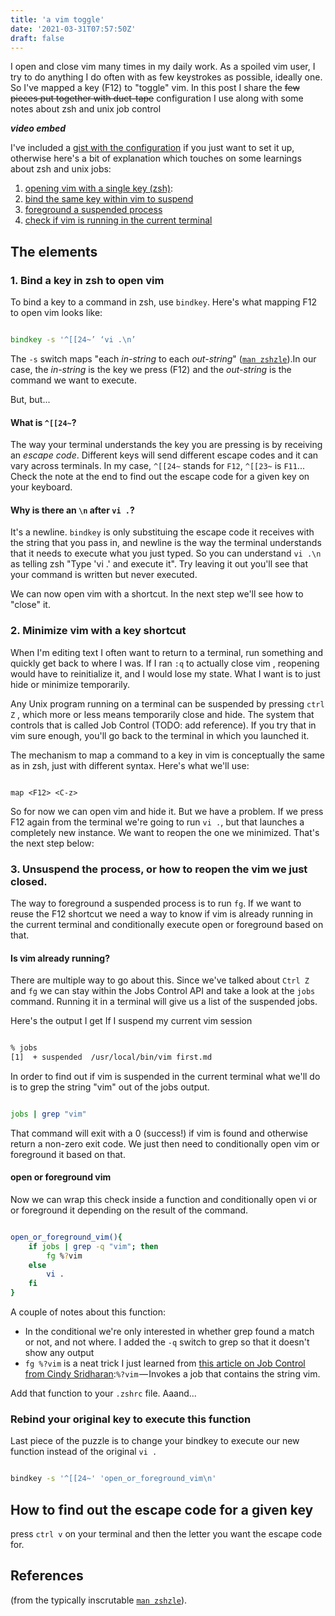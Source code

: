 ```yaml
---
title: 'a vim toggle'
date: '2021-03-31T07:57:50Z'
draft: false
---
```


I open and close vim many times in my daily work. As a spoiled vim user, I try
to do anything I do often with as few keystrokes as possible, ideally one.  So
I've mapped a key (F12) to "toggle" vim. In this post I share the ~~few pieces
put together with duct-tape~~ configuration I use along with some notes about
zsh and unix job control


___video embed___

I've included a [gist with the configuration]() if you just want to set it up,
otherwise here's a bit of explanation which touches on some learnings about zsh
and unix jobs:

1. [opening vim with a single key (zsh)](#bind-a-key-in-zsh-to-open-vim):
2. [bind the same key within vim to suspend](#closing-vim-with-a-key-shortcut)
3. [foreground a suspended process](#closing-vim-with-a-key-shortcut)
4. [check if vim is running in the current terminal](#is-vim-already-running)

## The elements

### 1. Bind a key in zsh to open vim

To bind a key to a command in zsh, use `bindkey`. Here's what mapping F12 to
open vim looks like:

```zsh 

bindkey -s '^[[24~’ ‘vi .\n’ 

```

The `-s` switch maps "each _in-string_ to each _out-string_" ([`man
zshzle`]()).In our case, the _in-string_ is the key we press (F12) and the
_out-string_ is the command we want to execute. 

But, but...


#### What is `^[[24~`? 

The way your terminal understands the key you are pressing is by receiving an
*escape code*. Different keys will send different escape codes and it can vary
across terminals.  In my case,  `^[[24~` stands for `F12`, `^[[23~` is `F11`...
Check the note at the end to find out the escape code for a given key on your
keyboard.

#### Why is there an `\n` after `vi .`?

It's a newline. `bindkey` is only substituing the escape code it receives with
the string that you pass in, and newline is the way the terminal understands
that it needs to execute what you just typed. So you can understand `vi .\n` as
telling zsh "Type 'vi .' and execute it". Try leaving it out  you'll see that
your command is written but never executed.

We can now open vim with a shortcut. In the next step we'll see how to "close"
it.

### 2. Minimize vim with a key shortcut

When I'm editing text I often want to return to a terminal, run something and
quickly get back to where I was. If I ran `:q` to actually close vim , reopening
would have to reinitialize it, and I would lose my state. What I want is to just
hide or minimize temporarily.

Any Unix program running on a terminal can be suspended by pressing `ctrl Z` ,
which more or less means temporarily close and hide. The system that controls
that is called Job Control (TODO: add reference). If you try that in vim sure
enough, you'll go back to the terminal in which you launched it.

The mechanism to map a command to a key in vim is conceptually the same as in
zsh, just with different syntax. Here's what we'll use: 

```vimscript

map <F12> <C-z>

```

So for now we can open vim and hide it. But we have a problem. If we press
F12 again from the terminal we're going to run `vi .`, but that launches a completely
new instance. We want to reopen the one we minimized. That's the next step
below:

### 3. Unsuspend the process, or how to reopen the vim we just closed.

The way to foreground a suspended process is to run `fg`.  If we want to reuse
the F12 shortcut we need a way to know if vim is already running in the current
terminal and conditionally execute open or foreground based on that.  

#### Is vim already running? 

There are multiple way to go about this. Since we've talked about `Ctrl Z` and
`fg` we can stay within the Jobs Control API and take a look at the  `jobs`
command. Running it in a terminal will give us a list of the suspended jobs. 

Here's the output I get If I suspend my current vim session 

```bash

% jobs
[1]  + suspended  /usr/local/bin/vim first.md

```

In order to find out if vim is suspended in the current terminal what we'll do
is to grep the string "vim" out of the jobs output.

```bash

jobs | grep "vim"

```

That command will exit with a 0 (success!) if vim is found and otherwise return a non-zero
exit code. We just then need to conditionally open vim or foreground it based on
that.


#### open or foreground vim

Now we can wrap this check inside a function and conditionally open vi or or
foreground it depending on the result of the command.

```bash

open_or_foreground_vim(){
    if jobs | grep -q "vim"; then
        fg %?vim
    else
        vi .
    fi
}

```

A couple of notes about this function:
- In the conditional we're only interested in whether grep found a match or not,
  and not where. I added the `-q` switch to grep so that it doesn't show any
  output
- `fg %?vim` is a neat trick I just learned from [this article on Job Control
  from Cindy Sridharan](https://medium.com/@copyconstruct/bash-job-control-4a36da3e4aa7):`%?vim` — Invokes
  a job that contains the string vim. 

Add that function to your `.zshrc` file. Aaand... 

### Rebind your original key to execute this function

Last piece of the puzzle is to change your bindkey to execute our new function
instead of the original `vi .`

```bash

bindkey -s '^[[24~' 'open_or_foreground_vim\n'

```

## How to find out the escape code for a given key 

press `ctrl v` on your terminal and then the letter you want the escape code for. 

## References

(from the typically inscrutable [`man
zshzle`](http://zsh.sourceforge.net/Doc/Release/Zsh-Line-Editor.html#index-zle_002c-builtin-commands)).

